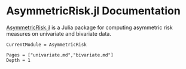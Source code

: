 # AsymmetricRisk.jl Documentation

[AsymmetricRisk.jl](https://github.com/tbeason/AsymmetricRisk.jl) is a Julia package for computing asymmetric risk measures on univariate and bivariate data.

```@meta
CurrentModule = AsymmetricRisk
```

```@contents
Pages = ["univariate.md","bivariate.md"]
Depth = 1
```




